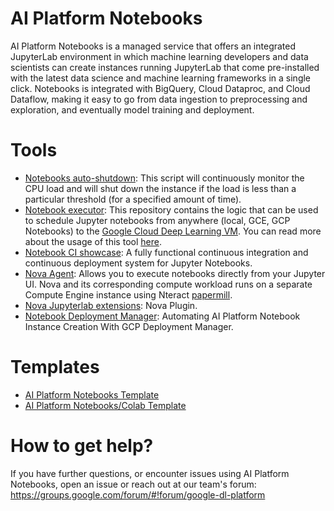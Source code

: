 # AI Platform Notebooks

AI Platform Notebooks is a managed service that offers an integrated JupyterLab environment in which machine learning 
developers and data scientists can create instances running JupyterLab that come pre-installed with the latest data 
science and machine learning frameworks in a single click. Notebooks is integrated with BigQuery, Cloud Dataproc, and 
Cloud Dataflow, making it easy to go from data ingestion to preprocessing and exploration, and eventually model training 
and deployment.

# Tools

- [Notebooks auto-shutdown](tools/auto-shutdown): This script will
  continuously monitor the CPU load and will shut down the instance if
  the load is less than a particular threshold (for a specified amount
  of time).
- [Notebook executor](tools/gcp-notebook-executor): 
This repository contains the logic that can be used to schedule Jupyter notebooks from anywhere (local, GCE, GCP Notebooks) to the [Google Cloud Deep Learning VM](https://cloud.google.com/deep-learning-vm/). You can read more about the usage of this tool [here](https://blog.kovalevskyi.com/gcp-notebook-executor-v0-1-2-8e37abd6fae1).
- [Notebook CI showcase](tools/notebooks-ci-showcase):
A fully functional continuous integration and continuous deployment system for Jupyter Notebooks.
- [Nova Agent](tools/nova-agents): Allows you to execute notebooks directly from your Jupyter UI. Nova and its corresponding compute 
workload runs on a separate Compute Engine instance using Nteract [papermill](https://github.com/nteract/papermill).
- [Nova Jupyterlab extensions](tools/nova-jupyterlab-extensions): Nova Plugin.
- [Notebook Deployment Manager](tools/deployment-manager): Automating AI Platform Notebook Instance Creation With GCP Deployment Manager.

# Templates

- [AI Platform Notebooks Template](templates/ai_platform_notebooks_template.ipynb)
- [AI Platform Notebooks/Colab Template](templates/ai_platform_notebooks_template_hybrid.ipynb)

# How to get help?

If you have further questions, or encounter issues using AI Platform Notebooks, 
open an issue or reach out at our team's forum: https://groups.google.com/forum/#!forum/google-dl-platform
